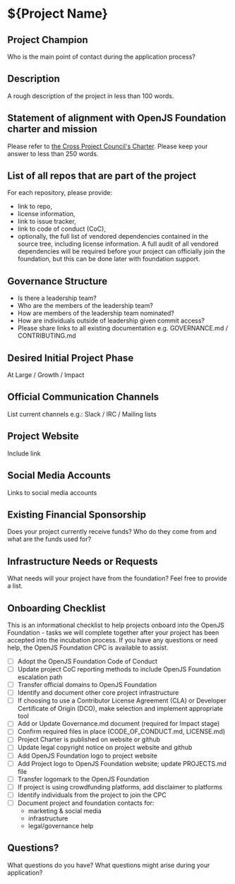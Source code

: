 # ${Project Name}

## Project Champion

Who is the main point of contact during the application process?

## Description

A rough description of the project in less than 100 words.

## Statement of alignment with OpenJS Foundation charter and mission

Please refer to [the Cross Project Council's Charter](https://github.com/openjs-foundation/cross-project-council/blob/master/CPC-CHARTER.md).
Please keep your answer to less than 250 words.

## List of all repos that are part of the project

For each repository, please provide:

- link to repo,
- license information,
- link to issue tracker,
- link to code of conduct (CoC),
- optionally, the full list of vendored dependencies contained in the source tree, including license information. A full audit of all vendored dependencies will be required before your project can officially join the foundation, but this can be done later with foundation support.

## Governance Structure

* Is there a leadership team?
* Who are the members of the leadership team?
* How are members of the leadership team nominated?
* How are individuals outside of leadership given commit access?
* Please share links to all existing documentation e.g. GOVERNANCE.md / CONTRIBUTING.md

## Desired Initial Project Phase

At Large / Growth / Impact

## Official Communication Channels

List current channels e.g.: Slack / IRC / Mailing lists

## Project Website

Include link

## Social Media Accounts

Links to social media accounts

## Existing Financial Sponsorship

Does your project currently receive funds? Who do they come from and what are the funds used for?

## Infrastructure Needs or Requests

What needs will your project have from the foundation? Feel free to provide a list.

## Onboarding Checklist

This is an informational checklist to help projects onboard into the OpenJS Foundation - tasks we will complete together after your project has been accepted into the incubation process. If you have any questions or need help, the OpenJS Foundation CPC is available to assist.

- [ ] Adopt the OpenJS Foundation Code of Conduct
- [ ] Update project CoC reporting methods to include OpenJS Foundation escalation path
- [ ] Transfer official domains to OpenJS Foundation
- [ ] Identify and document other core project infrastructure
- [ ] If choosing to use a Contributor License Agreement (CLA) or Developer Certificate of Origin (DCO), make selection and implement appropriate tool
- [ ] Add or Update Governance.md document (required for Impact stage)
- [ ] Confirm required files in place (CODE_OF_CONDUCT.md, LICENSE.md)
- [ ] Project Charter is published on website or github
- [ ] Update legal copyright notice on project website and github
- [ ] Add OpenJS Foundation logo to project website
- [ ] Add Project logo to OpenJS Foundation website; update PROJECTS.md file
- [ ] Transfer logomark to the OpenJS Foundation
- [ ] If project is using crowdfunding platforms, add disclaimer to platforms
- [ ] Identify individuals from the project to join the CPC
- [ ] Document project and foundation contacts for:
  * marketing & social media
  * infrastructure
  * legal/governance help

## Questions?

What questions do you have? What questions might arise during your application?
